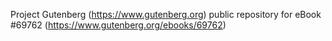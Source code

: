 Project Gutenberg (https://www.gutenberg.org) public repository for
eBook #69762 (https://www.gutenberg.org/ebooks/69762)
